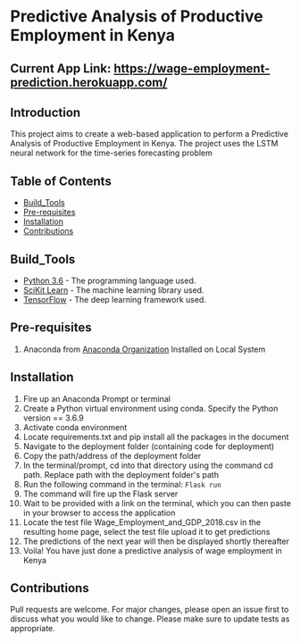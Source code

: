 # Predictive Analysis of Productive Employment in Kenya

## Current App Link: https://wage-employment-prediction.herokuapp.com/

## Introduction
This project aims to create a web-based application to perform a Predictive Analysis of Productive Employment in Kenya. The project uses the LSTM neural network for the time-series forecasting problem

## Table of Contents
* [Build_Tools](#Build_Tools)
* [Pre-requisites](#Pre-requisites)
* [Installation](#Installation)
* [Contributions](#Contributions)

## Build_Tools
* [Python 3.6](https://www.python.org/) - The programming language used.
* [SciKit Learn](https://scikit-learn.org/stable/) - The machine learning library used.
* [TensorFlow](https://www.tensorflow.org/) - The deep learning framework used.


## Pre-requisites
1. Anaconda from [Anaconda Organization](https://www.anaconda.com/) Installed on Local System

## Installation
1. Fire up an Anaconda Prompt or terminal
2. Create a Python virtual environment using conda. Specify the Python version == 3.6.9
3. Activate conda environment
3. Locate requirements.txt and pip install all the packages in the document
4. Navigate to the deployment folder (containing code for deployment)
5. Copy the path/address of the deployment folder
6. In the terminal/prompt, cd into that directory using the command cd path. Replace path with the deployment folder's path
10. Run the following command in the terminal: 
    ```Flask run```
12. The command will fire up the Flask server
13. Wait to be provided with a link on the terminal, which you can then paste in your browser to access the application
14. Locate the test file Wage_Employment_and_GDP_2018.csv in the resulting home page, select the test file upload it to get predictions
15. The predictions of the next year will then be displayed shortly thereafter
16. Voila! You have just done a predictive analysis of wage employment in Kenya

## Contributions
Pull requests are welcome. For major changes, please open an issue first to discuss what you would like to change.
Please make sure to update tests as appropriate.
